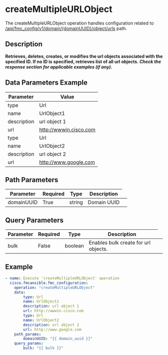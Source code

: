 # createMultipleURLObject

The createMultipleURLObject operation handles configuration related to [/api/fmc_config/v1/domain/{domainUUID}/object/urls](/paths//api/fmc_config/v1/domain/{domain_uuid}/object/urls.md) path.&nbsp;
## Description
**Retrieves, deletes, creates, or modifies the url objects associated with the specified ID. If no ID is specified, retrieves list of all url objects. _Check the response section for applicable examples (if any)._**

## Data Parameters Example
| Parameter | Value |
| --------- | -------- |
| type | Url |
| name | UrlObject1 |
| description | url object 1 |
| url | http://wwwin.cisco.com |
| type | Url |
| name | UrlObject2 |
| description | url object 2 |
| url | http://www.google.com |

## Path Parameters
| Parameter | Required | Type | Description |
| --------- | -------- | ---- | ----------- |
| domainUUID | True | string <td colspan=3> Domain UUID |

## Query Parameters
| Parameter | Required | Type | Description |
| --------- | -------- | ---- | ----------- |
| bulk | False | boolean <td colspan=3> Enables bulk create for url objects. |

## Example
```yaml
- name: Execute 'createMultipleURLObject' operation
  cisco.fmcansible.fmc_configuration:
    operation: "createMultipleURLObject"
    data:
        type: Url
        name: UrlObject1
        description: url object 1
        url: http://wwwin.cisco.com
        type: Url
        name: UrlObject2
        description: url object 2
        url: http://www.google.com
    path_params:
        domainUUID: "{{ domain_uuid }}"
    query_params:
        bulk: "{{ bulk }}"

```